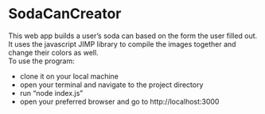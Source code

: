 # SodaCanCreator
This web app builds a user’s soda can based on the form the user filled out. It uses the javascript JIMP library to compile the images together and change their colors as well.   
To use the program:  
  - clone it on your local machine  
  - open your terminal and navigate to the project directory 
  - run “node index.js” 
  - open your preferred browser and go to http://localhost:3000 

